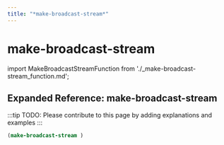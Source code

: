 ```yaml
---
title: "*make-broadcast-stream*"
---
```


# make-broadcast-stream

import MakeBroadcastStreamFunction from './_make-broadcast-stream_function.md';

<MakeBroadcastStreamFunction />

## Expanded Reference: make-broadcast-stream

:::tip
TODO: Please contribute to this page by adding explanations and examples
:::

```lisp
(make-broadcast-stream )
```

